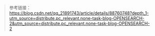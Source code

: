 > 参考链接：https://blog.csdn.net/qq_21891743/article/details/88760748?depth_1-utm_source=distribute.pc_relevant.none-task-blog-OPENSEARCH-2&utm_source=distribute.pc_relevant.none-task-blog-OPENSEARCH-2